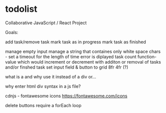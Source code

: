 # todolist

Collaborative JavaScript / React Project

Goals:

add task/remove task
mark task as in progress
mark task as finished

manage empty input
manage a string that containes only white space chars - set a timeout for the length of time error is diplayed
task count function-value which would increment or decrement with additon or removal of tasks and/or finshed task
set input field & button to grid 8fr 4fr (?)


what is a <span></span> and why use it instead of a div or...

why enter html div syntax in a js file?

cdnjs - fontawesome icons
https://fontawesome.com/icons

delete buttons require a forEach loop